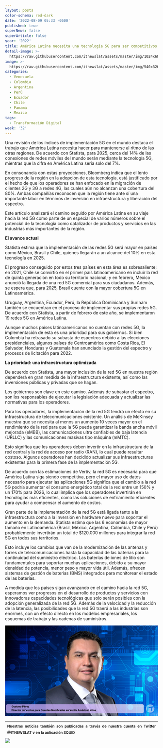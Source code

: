 ```yaml
---
layout: posts
color-schema: red-dark
date: '2022-08-09 05:33 -0500'
published: true
superNews: false
superArticle: false
year: '2022'
title: América Latina necesita una tecnología 5G para ser competitivos en la región
detail-image: >-
  https://raw.githubusercontent.com/itnewslat/assets/master/img/1024x680/Gustavo-Perez-g.jpg
image: >-
  https://raw.githubusercontent.com/itnewslat/assets/master/img/540x320/Gustavo-Perez-p.jpg
categories:
  - Venezuela
  - Colombia
  - Argentina
  - Perú
  - Ecuador
  - Chile
  - Panama
  - Mexico
tags:
  - Transformación Digital
week: '32'
---
```

Una revisión de los índices de implementación 5G en el mundo destaca el trabajo que América Latina necesita hacer para mantenerse al ritmo de las otras regiones. De acuerdo con Statista, para 2025, cerca del 14% de las conexiones de redes móviles del mundo serán mediante la tecnología 5G, mientras que la cifra en América Latina sería solo del 7%.

En consonancia con estas proyecciones, Bloomberg indica que el lento progreso de la región en la adopción de esta tecnología, está justificado por el hecho de que los operadores se han enfocado en la migración de clientes 2G y 3G a redes 4G, las cuales aún no alcanzan una cobertura del 80%. Ambas compañías reconocen que la región tiene ante sí una importante labor en términos de inversión en infraestructura y liberación del espectro.

Este artículo analizará el camino seguido por América Latina en su viaje hacia la red 5G como parte de un especial de varios números sobre el potencial de la tecnología como catalizador de productos y servicios en las industrias más importantes de la región.

**El avance actual**

Statista estima que la implementación de las redes 5G será mayor en países como México, Brasil y Chile, quienes llegarán a un alcance del 10% en esta tecnología en 2025.

El progreso conseguido por estos tres países en esta área es sobresaliente; en 2021, Chile se convirtió en el primer país latinoamericano en incluir la red de quinta generación en todo su territorio nacional; y en febrero, México anunció la llegada de una red 5G comercial para sus ciudadanos. Además, se espera que, para 2025, Brasil cuente con la mayor cobertura 5G en Latinoamérica. 

Uruguay, Argentina, Ecuador, Perú, la República Dominicana y Surinam también se encuentran en el proceso de implementar sus propias redes 5G. De acuerdo con Statista, a partir de febrero de este año, se implementaron 19 redes 5G en América Latina.

Aunque muchos países latinoamericanos no cuentan con redes 5G, la implementación de esta es una prioridad para sus gobiernos. Si bien Colombia ha retrasado su subasta de espectros debido a las elecciones presidenciales, algunos países de Centroamérica como Costa Rica, El Salvador, Honduras y Guatemala han anunciado la gestión del espectro y procesos de licitación para 2022.

**La prioridad: una infraestructura optimizada**

De acuerdo con Statista, una mayor inclusión de la red 5G en nuestra región dependerá en gran medida de la infraestructura existente, así como las inversiones públicas y privadas que se hagan.

Los gobiernos son clave en este camino. Además de subastar el espectro, son los responsables de ejecutar la legislación adecuada y actualizar las normativas para los operadores.

Para los operadores, la implementación de la red 5G tendrá un efecto en su infraestructura de telecomunicaciones existente. Un análisis de McKinsey muestra que se necesita al menos un aumento 10 veces mayor en el rendimiento de la red para que la 5G pueda garantizar la banda ancha móvil mejorada (eMBB), las comunicaciones ultra confiables de baja latencia (URLLC) y las comunicaciones masivas tipo máquina (mMTC).

Esto significa que los operadores deben invertir en la infraestructura de la red central y la red de acceso por radio (RAN), lo cual puede resultar costoso. Algunos operadores han decidido actualizar sus infraestructuras existentes para la primera fase de la implementación 5G.

De acuerdo con las estimaciones de Vertiv, la red 5G es necesaria para que América Latina siga siendo competitiva, pero el mayor uso de datos necesario para ejecutar las aplicaciones 5G significa que el cambio a la red 5G podría aumentar el consumo energético total de la red entre un 150% y un 170% para 2026, lo cual implica que los operadores invertirán en tecnologías más eficientes, como las soluciones de enfriamiento eficientes para ayudar a compensar el aumento de costos.

Gran parte de la implementación de la red 5G está ligada tanto a la infraestructura como a la inversión en hardware nuevo para soportar el aumento en la demanda. Statista estima que las 6 economías de mayor tamaño en Latinoamérica (Brasil, México, Argentina, Colombia, Chile y Perú) probablemente invertirán un total de $120.000 millones para integrar la red 5G en todos sus territorios.

Esto incluye los cambios que van de la modernización de las antenas y torres de telecomunicaciones hasta la capacidad de las baterías para la continuidad del suministro eléctrico. Las baterías de iones de litio son fundamentales para soportar muchas aplicaciones, debido a su mayor densidad de potencia, menor peso y mayor vida útil. Además, ofrecen sistemas de gestión de baterías (BMS) integrados para monitorear el estado de las baterías.

A medida que los países sigan avanzando en el camino hacia la red 5G, esperamos ver progresos en el desarrollo de productos y servicios con innovadoras capacidades tecnológicas que solo serán posibles con la adopción generalizada de la red 5G. Además de la velocidad y la reducción de la latencia, las posibilidades que la red 5G traerá a las industrias son enormes, con un efecto directo en los modelos empresariales, los esquemas de trabajo y las cadenas de suministros.

![](https://raw.githubusercontent.com/itnewslat/assets/master/img/540x320/Gustavo-Perez-p.jpg)

<table style="height: 42px;" width="569">
<tbody>
<tr>
<td style="text-align: justify;"><sub><strong>Nuestras noticias también son publicadas a través de nuestra cuenta en Twitter <a href="https://twitter.com/itnewslat?lang=es">@ITNEWSLAT</a> y en la aplicación <a href="https://squidapp.co/en/">SQUID</a></strong></sub></td>
</tr>
</tbody>
</table>

<img src="https://tracker.metricool.com/c3po.jpg?hash=56f88a41e39ab42c063cc51676587a04"/>